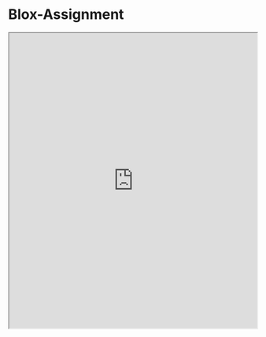 # Blox-Assignment
<iframe src="https://github.com/user-attachments/files/18200977/Blox-Assignment.pdf" width="100%" height="600px"></iframe>
